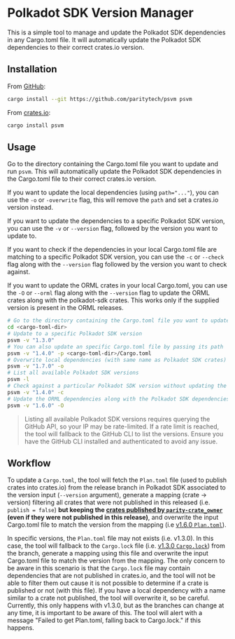 # Polkadot SDK Version Manager

This is a simple tool to manage and update the Polkadot SDK dependencies in any Cargo.toml file. It will automatically update the Polkadot SDK dependencies to their correct crates.io version.

## Installation

From [GitHub](https://github.com/paritytech/psvm):

```sh
cargo install --git https://github.com/paritytech/psvm psvm
```

From [crates.io](https://crates.io/crates/psvm):

```sh
cargo install psvm
```

## Usage

Go to the directory containing the Cargo.toml file you want to update and run `psvm`. This will automatically update the Polkadot SDK dependencies in the Cargo.toml file to their correct crates.io version.

If you want to update the local dependencies (using `path="..."`), you can use the `-o` or `-overwrite` flag, this will remove the `path` and set a crates.io version instead.

If you want to update the dependencies to a specific Polkadot SDK version, you can use the `-v` or `--version` flag, followed by the version you want to update to.

If you want to check if the dependencies in your local Cargo.toml file are matching to a specific Polkadot SDK version, you can use the `-c` or `--check` flag along with the `--version` flag followed by the version you want to check against.

If you want to update the ORML crates in your local Cargo.toml, you can use the `-O` or `--orml` flag along with the `--version` flag to update the ORML crates along with the polkadot-sdk crates. This works only if the supplied version is present in the ORML releases.

```sh
# Go to the directory containing the Cargo.toml file you want to update
cd <cargo-toml-dir>
# Update to a specific Polkadot SDK version
psvm -v "1.3.0"
# You can also update an specific Cargo.toml file by passing its path
psvm -v "1.4.0" -p <cargo-toml-dir>/Cargo.toml
# Overwrite local dependencies (with same name as Polkadot SDK crates) with crates.io versions
psvm -v "1.7.0" -o
# List all available Polkadot SDK versions
psvm -l
# Check against a particular Polkadot SDK version without updating the Cargo.toml file
psvm -v "1.4.0" -c
# Update the ORML dependencies along with the Polkadot SDK dependencies.
psvm -v "1.6.0" -O
```

> Listing all available Polkadot SDK versions requires querying the GitHub API, so your IP may be rate-limited. If a rate limit is reached, the tool will fallback to the GitHub CLI to list the versions. Ensure you have the GitHub CLI installed and authenticated to avoid any issue.

## Workflow

To update a `Cargo.toml`, the tool will fetch the `Plan.toml` file (used to publish crates into crates.io) from the release branch in Polkadot SDK associated to the version input (`--version` argument), generate a mapping (crate -> version) filtering all crates that were not published in this released (i.e. `publish = false`) **but keeping the [crates published by `parity-crate_owner`](https://crates.io/users/parity-crate-owner) (even if they were not published in this release)**, and overwrite the input Cargo.toml file to match the version from the mapping (i.e [v1.6.0 `Plan.toml`](https://raw.githubusercontent.com/paritytech/polkadot-sdk/release-crates-io-v1.6.0/Plan.toml)).

In specific versions, the `Plan.toml` file may not exists (i.e. v1.3.0). In this case, the tool will fallback to the `Cargo.lock` file (i.e. [v1.3.0 `Cargo.lock`](https://raw.githubusercontent.com/paritytech/polkadot-sdk/release-crates-io-v1.3.0/Cargo.lock)) from the branch, generate a mapping using this file and overwrite the input Cargo.toml file to match the version from the mapping. The only concern to be aware in this scenario is that the `Cargo.lock` file may contain dependencies that are not published in crates.io, and the tool will not be able to filter them out cause it is not possible to determine if a crate is published or not (with this file). If you have a local dependency with a name similar to a crate not published, the tool will overwrite it, so be careful. Currently, this only happens with v1.3.0, but as the branches can change at any time, it is important to be aware of this. The tool will alert with a message "Failed to get Plan.toml, falling back to Cargo.lock." if this happens.
